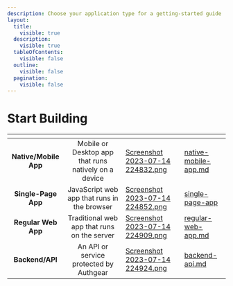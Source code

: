 ```yaml
---
description: Choose your application type for a getting-started guide
layout:
  title:
    visible: true
  description:
    visible: true
  tableOfContents:
    visible: false
  outline:
    visible: false
  pagination:
    visible: false
---
```


# Start Building

<table data-view="cards" data-full-width="false"><thead><tr><th align="center"></th><th align="center"></th><th data-hidden data-card-cover data-type="files"></th><th data-hidden data-card-target data-type="content-ref"></th></tr></thead><tbody><tr><td align="center"><strong>Native/Mobile App</strong></td><td align="center">Mobile or Desktop app that runs natively on a device</td><td><a href="../../.gitbook/assets/Screenshot 2023-07-14 224832.png">Screenshot 2023-07-14 224832.png</a></td><td><a href="native-mobile-app.md">native-mobile-app.md</a></td></tr><tr><td align="center"><strong>Single-Page App</strong></td><td align="center">JavaScript web app that runs in the browser</td><td><a href="../../.gitbook/assets/Screenshot 2023-07-14 224852.png">Screenshot 2023-07-14 224852.png</a></td><td><a href="../single-page-app/">single-page-app</a></td></tr><tr><td align="center"><strong>Regular Web App</strong></td><td align="center">Traditional web app that runs on the server</td><td><a href="../../.gitbook/assets/Screenshot 2023-07-14 224909.png">Screenshot 2023-07-14 224909.png</a></td><td><a href="regular-web-app.md">regular-web-app.md</a></td></tr><tr><td align="center"><strong>Backend/API</strong></td><td align="center">An API or service protected by Authgear</td><td><a href="../../.gitbook/assets/Screenshot 2023-07-14 224924.png">Screenshot 2023-07-14 224924.png</a></td><td><a href="backend-api.md">backend-api.md</a></td></tr></tbody></table>
